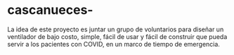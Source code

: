 # cascanueces-
La idea de este proyecto es juntar un grupo de voluntarios para diseñar un ventilador de bajo costo, simple, fácil de usar y fácil de construir que pueda servir a los pacientes con COVID, en un marco de tiempo de emergencia.
